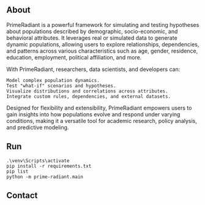 ## About
PrimeRadiant is a powerful framework for simulating and testing hypotheses about populations described by demographic, socio-economic, and behavioral attributes. It leverages real or simulated data to generate dynamic populations, allowing users to explore relationships, dependencies, and patterns across various characteristics such as age, gender, residence, education, employment, political affiliation, and more.

With PrimeRadiant, researchers, data scientists, and developers can:

    Model complex population dynamics.
    Test "what-if" scenarios and hypotheses.
    Visualize distributions and correlations across attributes.
    Integrate custom rules, dependencies, and external datasets.

Designed for flexibility and extensibility, PrimeRadiant empowers users to gain insights into how populations evolve and respond under varying conditions, making it a versatile tool for academic research, policy analysis, and predictive modeling.

## Run
```
.\venv\Scripts\activate
pip install -r requirements.txt
pip list
python -m prime-radiant.main
```

## Contact

